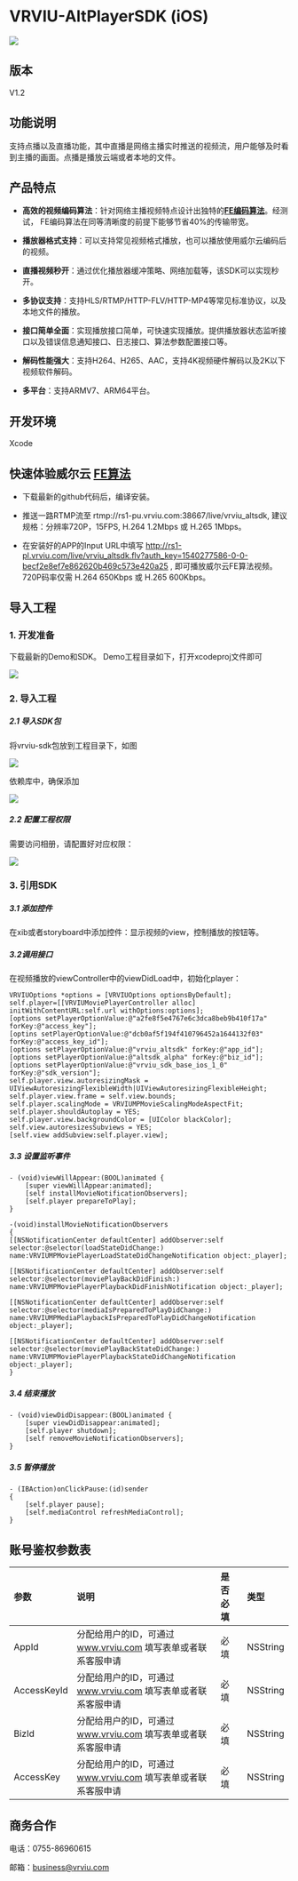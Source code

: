 # VRVIU-AltPlayerSDK (iOS)

[![](https://img.shields.io/badge/Powered%20by-vrviu.com-brightgreen.svg)](https://vrviu.com)

## 版本
V1.2

## 功能说明
支持点播以及直播功能，其中直播是网络主播实时推送的视频流，用户能够及时看到主播的画面。点播是播放云端或者本地的文件。

## 产品特点
* **高效的视频编码算法**：针对网络主播视频特点设计出独特的[**FE编码算法**](https://www.vrviu.com/technology.html)。经测试， FE编码算法在同等清晰度的前提下能够节省40%的传输带宽。

* **播放器格式支持**：可以支持常见视频格式播放，也可以播放使用威尔云编码后的视频。

* **直播视频秒开**：通过优化播放器缓冲策略、网络加载等，该SDK可以实现秒开。

* **多协议支持**：支持HLS/RTMP/HTTP-FLV/HTTP-MP4等常见标准协议，以及本地文件的播放。

* **接口简单全面**：实现播放接口简单，可快速实现播放。提供播放器状态监听接口以及错误信息通知接口、日志接口、算法参数配置接口等。

* **解码性能强大**：支持H264、H265、AAC，支持4K视频硬件解码以及2K以下视频软件解码。

* **多平台**：支持ARMV7、ARM64平台。

## 开发环境
Xcode

## 快速体验威尔云 [FE算法](https://www.vrviu.com/technology.html) 
* 下载最新的github代码后，编译安装。

* 推送一路RTMP流至 rtmp://rs1-pu.vrviu.com:38667/live/vrviu_altsdk, 建议规格：分辨率720P，15FPS, H.264 1.2Mbps 或 H.265 1Mbps。

* 在安装好的APP的Input URL中填写 http://rs1-pl.vrviu.com/live/vrviu_altsdk.flv?auth_key=1540277586-0-0-becf2e8ef7e862620b469c573e420a25
, 即可播放威尔云FE算法视频。720P码率仅需 H.264 650Kbps 或 H.265 600Kbps。

## 导入工程
### 1. 开发准备
下载最新的Demo和SDK。
Demo工程目录如下，打开xcodeproj文件即可

![](https://github.com/vrviu-sdk/VRVIU-AltPlayer-Demo-iOS/blob/master/image/libpath.png)

### 2. 导入工程
##### 2.1 导入SDK包
将vrviu-sdk包放到工程目录下，如图

![](https://github.com/vrviu-sdk/VRVIU-AltPlayer-Demo-iOS/blob/master/image/libproject.png)


依赖库中，确保添加

![](https://github.com/vrviu-sdk/VRVIU-AltPlayer-Demo-iOS/blob/master/image/linklib.png)

##### 2.2 配置工程权限
需要访问相册，请配置好对应权限：
 
![](https://github.com/vrviu-sdk/VRVIU-AltPlayer-Demo-iOS/blob/master/image/setting.png)

### 3. 引用SDK
##### 3.1 添加控件
在xib或者storyboard中添加控件：显示视频的view，控制播放的按钮等。

##### 3.2调用接口
在视频播放的viewController中的viewDidLoad中，初始化player：

```objc
VRVIUOptions *options = [VRVIUOptions optionsByDefault];
self.player=[[VRVIUMoviePlayerController alloc] initWithContentURL:self.url withOptions:options];
[options setPlayerOptionValue:@"a2fe8f5e4767e6c3dca8beb9b410f17a" forKey:@"access_key"]; 
[optins setPlayerOptionValue:@"dcb0af5f194f410796452a1644132f03" forKey:@"access_key_id"];
[options setPlayerOptionValue:@"vrviu_altsdk" forKey:@"app_id"];
[options setPlayerOptionValue:@"altsdk_alpha" forKey:@"biz_id"];
[options setPlayerOptionValue:@"vrviu_sdk_base_ios_1_0" forKey:@"sdk_version"];
self.player.view.autoresizingMask = UIViewAutoresizingFlexibleWidth|UIViewAutoresizingFlexibleHeight;
self.player.view.frame = self.view.bounds;
self.player.scalingMode = VRVIUMPMovieScalingModeAspectFit;
self.player.shouldAutoplay = YES;
self.player.view.backgroundColor = [UIColor blackColor];
self.view.autoresizesSubviews = YES;
[self.view addSubview:self.player.view];
```

##### 3.3 设置监听事件

```objc
- (void)viewWillAppear:(BOOL)animated {
    [super viewWillAppear:animated];
    [self installMovieNotificationObservers];
    [self.player prepareToPlay];
}

-(void)installMovieNotificationObservers
{
[[NSNotificationCenter defaultCenter] addObserver:self selector:@selector(loadStateDidChange:) name:VRVIUMPMoviePlayerLoadStateDidChangeNotification object:_player];

[[NSNotificationCenter defaultCenter] addObserver:self selector:@selector(moviePlayBackDidFinish:) name:VRVIUMPMoviePlayerPlaybackDidFinishNotification object:_player];

[[NSNotificationCenter defaultCenter] addObserver:self selector:@selector(mediaIsPreparedToPlayDidChange:) name:VRVIUMPMediaPlaybackIsPreparedToPlayDidChangeNotification
object:_player];

[[NSNotificationCenter defaultCenter] addObserver:self selector:@selector(moviePlayBackStateDidChange:) name:VRVIUMPMoviePlayerPlaybackStateDidChangeNotification object:_player];
}
```

##### 3.4 结束播放

```objc
- (void)viewDidDisappear:(BOOL)animated {
    [super viewDidDisappear:animated];
    [self.player shutdown];
    [self removeMovieNotificationObservers];
}
```

##### 3.5 暂停播放

```objc
- (IBAction)onClickPause:(id)sender
{
    [self.player pause];
    [self.mediaControl refreshMediaControl];
}
```

## 账号鉴权参数表
|参数|说明|是否必填|类型|
|:---|:---|:---|:---|
|AppId|分配给用户的ID，可通过 www.vrviu.com 填写表单或者联系客服申请|必填|NSString|
|AccessKeyId|分配给用户的ID，可通过 www.vrviu.com 填写表单或者联系客服申请|必填|NSString|
|BizId|分配给用户的ID，可通过 www.vrviu.com 填写表单或者联系客服申请|必填|NSString|
|AccessKey|分配给用户的ID，可通过 www.vrviu.com 填写表单或者联系客服申请|必填|NSString|

## 商务合作
电话：0755-86960615

邮箱：business@vrviu.com
